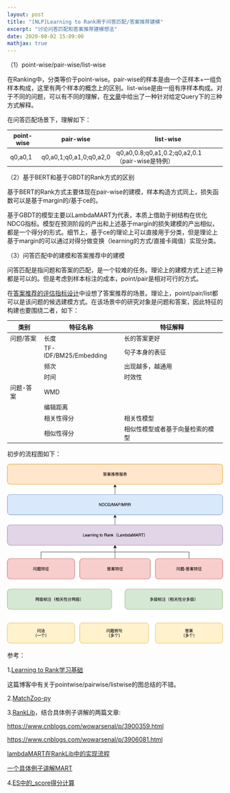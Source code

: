 ```yaml
---
layout: post
title: "[NLP]Learning to Rank用于问答匹配/答案推荐建模"
excerpt: "讨论问答匹配和答案推荐建模想法"
date: 2020-08-02 15:09:00
mathjax: true
---
```


（1）point-wise/pair-wise/list-wise

在Ranking中，分类等价于point-wise。pair-wise的样本是由一个正样本+一组负样本构成，这里有两个样本的概念上的区别。list-wise是由一组有序样本构成。对于不同的问题，可以有不同的理解，在[文章](http://kubicode.me/2016/02/15/Machine%20Learning/Learning-To-Rank-Base-Knowledge/)中给出了一种针对给定Query下的三种方式解释。

在问答匹配场景下，理解如下：

|point-wise|pair-wise|list-wise|
|------|------|------|
|q0,a0,1|q0,a0,1;q0,a1,0;q0,a2,0|q0,a0,0.8;q0,a1,0.2;q0,a2,0.1（pair-wise是特例）|


（2）基于BERT和基于GBDT的Rank方式的区别

基于BERT的Rank方式主要体现在pair-wise的建模，样本构造方式同上，损失函数可以是基于margin的/基于ce的。

基于GBDT的模型主要以LambdaMART为代表，本质上借助于树结构在优化NDCG指标。模型在预测阶段的产出和上述基于margin的损失建模的产出相似，都是一个得分的形式。细节上，基于ce的理论上可以直接用于分类，但是理论上基于margin的可以通过对得分做变换（learning的方式/直接卡阈值）实现分类。

（3）问答匹配中的建模和答案推荐中的建模

问答匹配是指问题和答案的匹配，是一个较难的任务。理论上的建模方式上述三种都是可以的。但是考虑到样本标注的成本，point/pair是相对可行的方式。

在[答案推荐的评估指标设计](https://zhpmatrix.github.io/2020/08/02/answer-recommend-metric/)中设想了答案推荐的场景。理论上，point/pair/list都可以是该问题的候选建模方式。在该场景中的研究对象是问题和答案，因此特征的构建也要围绕二者，如下：

|类别|特征名称|特征解释|
|-------|------|------|
|问题/答案|长度|长的答案更好|
||TF-IDF/BM25/Embedding|句子本身的表征|
||频次|出现越多，越通用|
||时间|时效性|
|问题-答案|WMD||
||编辑距离||
||相关性得分|相关性模型|
||相似性得分|相似性模型或者基于向量检索的模型|

初步的流程图如下：

![img_](https://github.com/zhpmatrix/zhpmatrix.github.io/blob/master/images/%E7%AD%94%E6%A1%88%E6%8E%A8%E8%8D%90(L2R).png?raw=true)

参考：

1.[Learning to Rank学习基础](http://kubicode.me/2016/02/15/Machine%20Learning/Learning-To-Rank-Base-Knowledge/)

这篇博客中有关于pointwise/pairwise/listwise的图总结的不错。

2.[MatchZoo-py](https://github.com/NTMC-Community/MatchZoo-py)

3.[RankLib](http://people.cs.umass.edu/~vdang/ranklib.html)，结合具体例子讲解的两篇文章:

https://www.cnblogs.com/wowarsenal/p/3900359.html

https://www.cnblogs.com/wowarsenal/p/3906081.html

[lambdaMART在RankLib中的实现流程](https://blog.csdn.net/huagong_adu/article/details/40710305)

[一个具体例子讲解MART](https://zhuanlan.zhihu.com/p/81016622)

4.[ES中的_score得分计算](https://blog.csdn.net/paditang/article/details/79098830)